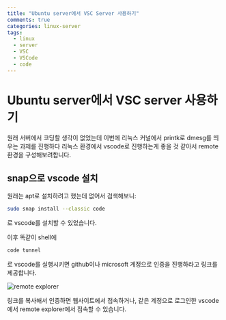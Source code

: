 ```yaml
---
title: "Ubuntu server에서 VSC Server 사용하기"
comments: true
categories: linux-server
tags:
  - linux
  - server
  - VSC
  - VSCode
  - code
---
```


# Ubuntu server에서 VSC server 사용하기

원래 서버에서 코딩할 생각이 없었는데 이번에 리눅스 커널에서 printk로 dmesg를 띄우는 과제를 진행하다 리눅스 환경에서 vscode로 진행하는게 좋을 것 같아서 remote 환경을 구성해보려합니다.

## snap으로 vscode 설치

원래는 apt로 설치하려고 했는데 없어서 검색해보니:
```bash
sudo snap install --classic code
```
로 vscode를 설치할 수 있었습니다.

이후 똑같이 shell에 

```bash
code tunnel 
```
로 vscode를 실행시키면 github이나 microsoft 계정으로 인증을 진행하라고 링크를 제공합니다.

![remote explorer](https://github.com/JustYOLO/justyolo.github.io/assets/31424495/a12fce1c-6001-46ce-a7d7-8eca494b6954)

링크를 복사해서 인증하면 웹사이트에서 접속하거나, 같은 계정으로 로그인한 vscode에서 remote explorer에서 접속할 수 있습니다.
